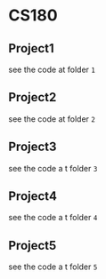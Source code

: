 # CS180
## Project1
see the code at folder `1`
## Project2
see the code at folder `2`
## Project3 
see the code a t folder `3`
## Project4
see the code a t folder `4`
## Project5
see the code a t folder `5`

